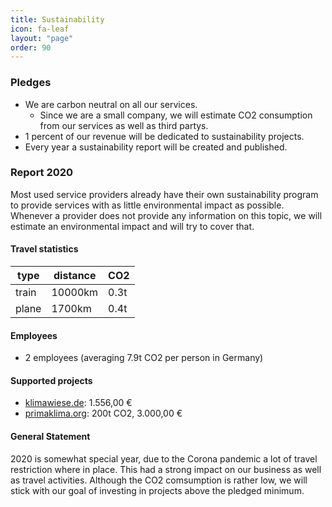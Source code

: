 ```yaml
---
title: Sustainability
icon: fa-leaf
layout: "page"
order: 90
---
```


### Pledges

* We are carbon neutral on all our services.
  * Since we are a small company, we will estimate CO2 consumption from our services as well as third partys.
* 1 percent of our revenue will be dedicated to sustainability projects.
* Every year a sustainability report will be created and published.


### Report 2020

Most used service providers already have their own sustainability program to provide services with as little environmental impact as possible. Whenever a provider does not provide any information on this topic, we will estimate an environmental impact and will try to cover that.

#### Travel statistics

| type  | distance | CO2  |
|-------|----------|------|
| train | 10000km  | 0.3t |
| plane |  1700km  | 0.4t |

#### Employees

* 2 employees (averaging 7.9t CO2 per person in Germany)

#### Supported projects

- [klimawiese.de](https://www.klimawiese.de/): 1.556,00 €
- [primaklima.org](https://www.primaklima.org/): 200t CO2, 3.000,00 €

#### General Statement

2020 is somewhat special year, due to the Corona pandemic a lot of travel restriction where in place. This had a strong impact on our business as well as travel activities. Although the CO2 comsumption is rather low, we will stick with our goal of investing in projects above the pledged minimum.